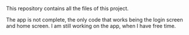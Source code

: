 This repository contains all the files of this project. 

The app is not complete, the only code that works being the login screen and home screen. I am still working on the app, when I have free time. 
